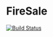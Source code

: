 # FireSale

[![Build Status](https://travis-ci.com/mikevanl/FireSale.svg?branch=main)](https://travis-ci.com/mikevanl/FireSale)
